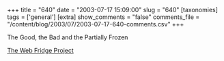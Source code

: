 +++
title = "640"
date = "2003-07-17 15:09:00"
slug = "640"
[taxonomies]
tags = ['general']
[extra]
show_comments = "false"
comments_file = "/content/blog/2003/07/2003-07-17-640-comments.csv"
+++

The Good, the Bad and the Partially Frozen

[The Web Fridge Project](http://webfridgeproject.blogspot.com/)
